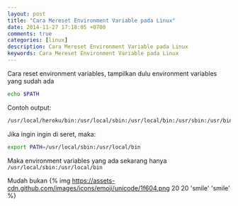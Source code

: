 ```yaml
---
layout: post
title: "Cara Mereset Environment Variable pada Linux"
date: 2014-11-27 17:18:05 +0700
comments: true
categories: [linux]
description: Cara Mereset Environment Variable pada Linux
keywords: Cara Mereset Environment Variable pada Linux
---
```

Cara reset environment variables, tampilkan dulu environment variables yang sudah ada
```sh
echo $PATH
```
<!--more-->
Contoh output:

```sh
/usr/local/heroku/bin:/usr/local/sbin:/usr/local/bin:/usr/sbin:/usr/bin:/sbin:/bin:/usr/games:/usr/local/games:/usr/local/go/bin
```
Jika ingin ingin di seret, maka:
```sh
export PATH=/usr/local/sbin:/usr/local/bin
```
Maka environment variables yang ada sekarang hanya `/usr/local/sbin:/usr/local/bin`

Mudah bukan {% img https://assets-cdn.github.com/images/icons/emoji/unicode/1f604.png 20 20 'smile' 'smile' %}